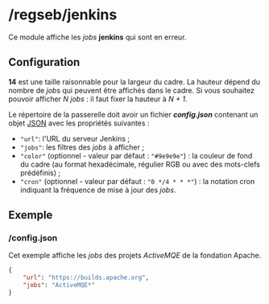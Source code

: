 # /regseb/jenkins

Ce module affiche les *jobs* **jenkins** qui sont en erreur.

## Configuration

**14** est une taille raisonnable pour la largeur du cadre. La hauteur dépend
du nombre de *job*s qui peuvent être affichés dans le cadre. Si vous souhaitez
pouvoir afficher *N* *jobs* : il faut fixer la hauteur à *N + 1*.

Le répertoire de la passerelle doit avoir un fichier ***config.json***
contenant un objet [JSON](http://www.json.org "JavaScript Object Notation")
avec les propriétés suivantes :

- `"url"`: l'URL du serveur Jenkins ;
- `"jobs"`: les filtres des *jobs* à afficher ;
- `"color"` (optionnel - valeur par défaut : `"#9e9e9e"`) : la couleur de fond
  du cadre (au format hexadécimale, régulier RGB ou avec des mots-clefs
  prédéfinis) ;
- `"cron"` (optionnel - valeur par défaut : `"0 */4 * * *"`) : la notation cron
  indiquant la fréquence de mise à jour des *jobs*.

## Exemple

### /config.json

Cet exemple affiche les *jobs* des projets *ActiveMQE* de la fondation Apache.

```JSON
{
    "url": "https://builds.apache.org",
    "jobs": "ActiveMQE*"
}
```
